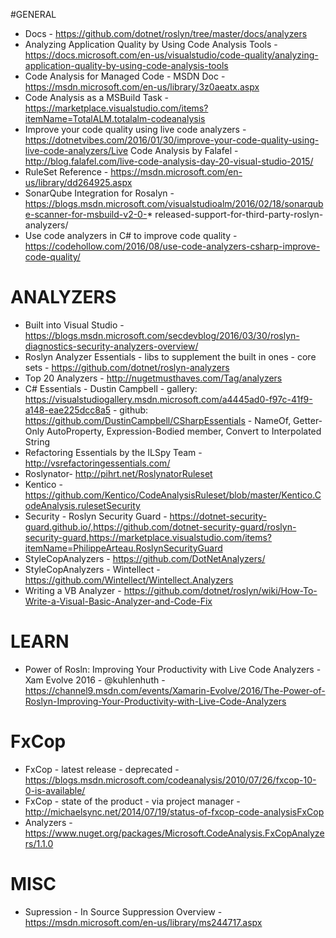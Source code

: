 #GENERAL 
* Docs - https://github.com/dotnet/roslyn/tree/master/docs/analyzers
* Analyzing Application Quality by Using Code Analysis Tools - https://docs.microsoft.com/en-us/visualstudio/code-quality/analyzing-application-quality-by-using-code-analysis-tools
* Code Analysis for Managed Code - MSDN Doc - https://msdn.microsoft.com/en-us/library/3z0aeatx.aspx
* Code Analysis as a MSBuild Task - https://marketplace.visualstudio.com/items?itemName=TotalALM.totalalm-codeanalysis
* Improve your code quality using live code analyzers - https://dotnetvibes.com/2016/01/30/improve-your-code-quality-using-live-code-analyzers/Live Code Analysis by Falafel - http://blog.falafel.com/live-code-analysis-day-20-visual-studio-2015/
* RuleSet Reference - https://msdn.microsoft.com/en-us/library/dd264925.aspx
* SonarQube Integration for Rosalyn - https://blogs.msdn.microsoft.com/visualstudioalm/2016/02/18/sonarqube-scanner-for-msbuild-v2-0-* released-support-for-third-party-roslyn-analyzers/
* Use code analyzers in C# to improve code quality - https://codehollow.com/2016/08/use-code-analyzers-csharp-improve-code-quality/

# ANALYZERS 
* Built into Visual Studio - https://blogs.msdn.microsoft.com/secdevblog/2016/03/30/roslyn-diagnostics-security-analyzers-overview/
* Roslyn Analyzer Essentials - libs to supplement the built in ones - core sets - https://github.com/dotnet/roslyn-analyzers
* Top 20 Analyzers - http://nugetmusthaves.com/Tag/analyzers
* C# Essentials - Dustin Campbell - gallery: https://visualstudiogallery.msdn.microsoft.com/a4445ad0-f97c-41f9-a148-eae225dcc8a5 - github: https://github.com/DustinCampbell/CSharpEssentials - NameOf, Getter-Only AutoProperty, Expression-Bodied member, Convert to Interpolated String
* Refactoring Essentials by the ILSpy Team - http://vsrefactoringessentials.com/
* Roslynator- http://pihrt.net/RoslynatorRuleset
* Kentico - https://github.com/Kentico/CodeAnalysisRuleset/blob/master/Kentico.CodeAnalysis.rulesetSecurity
* Security - Roslyn Security Guard - https://dotnet-security-guard.github.io/,https://github.com/dotnet-security-guard/roslyn-security-guard,https://marketplace.visualstudio.com/items?itemName=PhilippeArteau.RoslynSecurityGuard
* StyleCopAnalyzers - https://github.com/DotNetAnalyzers/
* StyleCopAnalyzers - Wintellect - https://github.com/Wintellect/Wintellect.Analyzers
* Writing a VB Analyzer - https://github.com/dotnet/roslyn/wiki/How-To-Write-a-Visual-Basic-Analyzer-and-Code-Fix

# LEARN 
* Power of Rosln: Improving Your Productivity with Live Code Analyzers - Xam Evolve 2016 - @kuhlenhuth - https://channel9.msdn.com/events/Xamarin-Evolve/2016/The-Power-of-Roslyn-Improving-Your-Productivity-with-Live-Code-Analyzers

# FxCop 
* FxCop - latest release - deprecated - https://blogs.msdn.microsoft.com/codeanalysis/2010/07/26/fxcop-10-0-is-available/
* FxCop - state of the product - via project manager - http://michaelsync.net/2014/07/19/status-of-fxcop-code-analysisFxCop
* Analyzers - https://www.nuget.org/packages/Microsoft.CodeAnalysis.FxCopAnalyzers/1.1.0

# MISC
* Supression - In Source Suppression Overview - https://msdn.microsoft.com/en-us/library/ms244717.aspx
